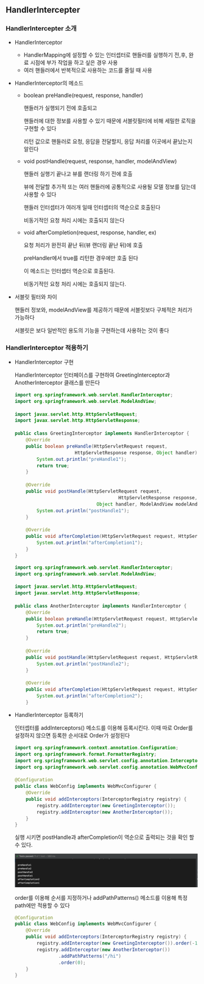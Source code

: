 ## HandlerIntercepter

### HandlerIntercepter 소개

- HandlerInterceptor

  - HandlerMapping에 설정할 수 있는 인터셉터로 핸들러를 실행하기 전,후, 완료 시점에 부가 작업을 하고 싶은 경우 사용
  - 여러 핸들러에서 반복적으로 사용하는 코드를 줄일 때 사용

- HandlerInterceptor의 메소드

  - boolean preHandle(request, response, handler)

    핸들러가 실행되기 전에 호출되고

    핸들러에 대한 정보를 사용할 수 있기 때문에 서블릿필터에 비해 세밀한 로직을 구현할 수 있다

    리턴 값으로 핸들러로 요청, 응답을 전달할지, 응답 처리를 이곳에서 끝났는지 알린다

  - void postHandle(request, response, handler, modelAndView)

    핸들러 실행기 끝나고 뷰를 랜더링 하기 전에 호출

    뷰에 전달할 추가적 또는 여러 핸들러에 공통적으로 사용될 모델 정보를 담는데 사용할 수 있다

    핸들러 인터셉터가 여러개 일때 인터셉터의 역순으로 호출된다

    비동기적인 요청 처리 시에는 호출되지 않는다

  - void afterCompletion(request, response, handler, ex)

    요청 처리가 완전히 끝난 뒤(뷰 랜더링 끝난 뒤)에 호출

    preHandler에서 true를 리턴한 경우에만 호출 된다

    이 메소드는 인터셉터 역순으로 호출된다.

    비동기적인 요청 처리 시에는 호출되지 않는다.

- 서블릿 필터와 차이

  핸들러 정보와, modelAndView를 제공하기 때문에 서블릿보다 구체적은 처리가 가능하다

  서블릿은 보다 일반적인 용도의 기능을 구현하는데 사용하는 것이 좋다

### HandlerInterceptor 적용하기

- HandlerInterceptor 구현

  HandlerInterceptor 인터페이스를 구현하여 GreetingInterceptor과 AnotherInterceptor 클래스를 만든다

  ```java
  import org.springframework.web.servlet.HandlerInterceptor;
  import org.springframework.web.servlet.ModelAndView;
  
  import javax.servlet.http.HttpServletRequest;
  import javax.servlet.http.HttpServletResponse;
  
  public class GreetingInterceptor implements HandlerInterceptor {
      @Override
      public boolean preHandle(HttpServletRequest request, 
  						HttpServletResponse response, Object handler) throws Exception {
          System.out.println("preHandle1");
          return true;
      }
  
      @Override
      public void postHandle(HttpServletRequest request, 
  										HttpServletResponse response, 
  								Object handler, ModelAndView modelAndView) throws Exception {
          System.out.println("postHandle1");
      }
  
      @Override
      public void afterCompletion(HttpServletRequest request, HttpServletResponse response, Object handler, Exception ex) throws Exception {
          System.out.println("afterCompletion1");
      }
  }
  ```

  ```java
  import org.springframework.web.servlet.HandlerInterceptor;
  import org.springframework.web.servlet.ModelAndView;
  
  import javax.servlet.http.HttpServletRequest;
  import javax.servlet.http.HttpServletResponse;
  
  public class AnotherInterceptor implements HandlerInterceptor {
      @Override
      public boolean preHandle(HttpServletRequest request, HttpServletResponse response, Object handler) throws Exception {
          System.out.println("preHandle2");
          return true;
      }
  
      @Override
      public void postHandle(HttpServletRequest request, HttpServletResponse response, Object handler, ModelAndView modelAndView) throws Exception {
          System.out.println("postHandle2");
      }
  
      @Override
      public void afterCompletion(HttpServletRequest request, HttpServletResponse response, Object handler, Exception ex) throws Exception {
          System.out.println("afterCompletion2");
      }
  ```

- HandlerInterceptor 등록하기

  인터셉터를 addInterceptors() 메소드를 이용해 등록시킨다. 이때 따로 Order를 설정하지 않으면 등록한 순서대로 Order가 설정된다

  ```java
  import org.springframework.context.annotation.Configuration;
  import org.springframework.format.FormatterRegistry;
  import org.springframework.web.servlet.config.annotation.InterceptorRegistry;
  import org.springframework.web.servlet.config.annotation.WebMvcConfigurer;
  
  @Configuration
  public class WebConfig implements WebMvcConfigurer {
      @Override
      public void addInterceptors(InterceptorRegistry registry) {
          registry.addInterceptor(new GreetingInterceptor());
          registry.addInterceptor(new AnotherInterceptor());
      }
  }
  ```

  실행 시키면 postHandle과 afterCompletion이 역순으로 출력되는 것을 확인 할 수 있다.

  ![07_HandlerInterceptor_01](./Asset/07_HandlerInterceptor_01.png)

  order를 이용해 순서를 지정하거나 addPathPatterns() 메소드를 이용해 특정 path에만 적용할 수 있다

  ```java
  @Configuration
  public class WebConfig implements WebMvcConfigurer {
      @Override
      public void addInterceptors(InterceptorRegistry registry) {
          registry.addInterceptor(new GreetingInterceptor()).order(-1);
          registry.addInterceptor(new AnotherInterceptor())
                  .addPathPatterns("/hi")
                  .order(0);
      }
  }
  ```